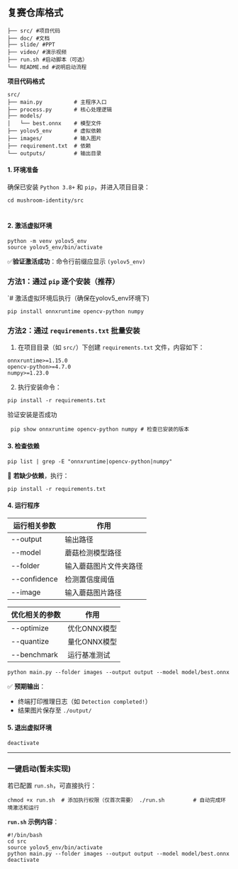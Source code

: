 ## 复赛仓库格式

```
├── src/ #项目代码
├── doc/ #文档
├── slide/ #PPT
├── video/ #演示视频
├── run.sh #启动脚本（可选）
└── README.md #说明启动流程
```

**项目代码格式**

```
src/
├── main.py          # 主程序入口
├── process.py       # 核心处理逻辑
├── models/
│   └── best.onnx    # 模型文件
├── yolov5_env       # 虚拟依赖
├── images/          # 输入图片
├── requirement.txt  # 依赖
└── outputs/         # 输出目录
```

#### **​1. 环境准备​**

确保已安装 `Python 3.8+` 和 `pip`，并进入项目目录：

```
cd mushroom-identity/src
```
# 
#### ​**​2. 激活虚拟环境​**​

```
python -m venv yolov5_env 
source yolov5_env/bin/activate  
```
✅ ​**​验证激活成功​**​：命令行前缀应显示 `(yolov5_env)`
### 方法1：通过 `pip` 逐个安装（推荐）

`# 激活虚拟环境后执行（确保在yolov5_env环境下) 
```
pip install onnxruntime opencv-python numpy
```
### 方法2：通过 `requirements.txt` 批量安装

1. 在项目目录（如 `src/`）下创建 `requirements.txt` 文件，内容如下：
```
onnxruntime>=1.15.0
opencv-python>=4.7.0
numpy>=1.23.0 
```
   
2. 执行安装命令：
```
pip install -r requirements.txt
```
验证安装是否成功
```
 pip show onnxruntime opencv-python numpy # 检查已安装的版本
```

#### ​**​3. 检查依赖​**​

```
pip list | grep -E "onnxruntime|opencv-python|numpy"
```

🔧 ​**​若缺少依赖​**​，执行：

```
pip install -r requirements.txt
```

#### ​**​4. 运行程序​**

| 运行相关参数       | 作用          |
| ------------ | ----------- |
| --output     | 输出路径        |
| --model      | 蘑菇检测模型路径    |
| --folder     | 输入蘑菇图片文件夹路径 |
| --confidence | 检测置信度阈值     |
| --image      | 输入蘑菇图片路径    |

| 优化相关的参数     | 作用       |
| ----------- | -------- |
| --optimize  | 优化ONNX模型 |
| --quantize  | 量化ONNX模型 |
| --benchmark | 运行基准测试   |


```
python main.py --folder images --output output --model model/best.onnx
```

✅ ​**​预期输出​**​：

- 终端打印推理日志（如 `Detection completed!`）
- 结果图片保存至 `./output/`

#### ​**​5. 退出虚拟环境​**​

```
deactivate
```

---

### ​**​一键启动​**(暂未实现)​

若已配置 `run.sh`，可直接执行：

`chmod +x run.sh  # 添加执行权限（仅首次需要） ./run.sh         # 自动完成环境激活和运行`

​**​`run.sh` 示例内容​**​：

```
#!/bin/bash
cd src 
source yolov5_env/bin/activate
python main.py --folder images --output output --model model/best.onnx 
deactivate
```
